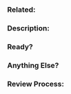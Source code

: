 ### Related:

<!-- If possible, link to other issues and PRs as appropriate. -->

### Description:

<!-- A clear and concise description of what the PR does. -->

### Ready?

<!-- Is this PR ready to be reviewed? -->

### Anything Else?

<!-- Links? References? Screenshots? Anything that will give us more context about the PR. -->

### Review Process:

<!-- If possible, provide a checklist for what you'd expect us to do in order to review this PR. -->
